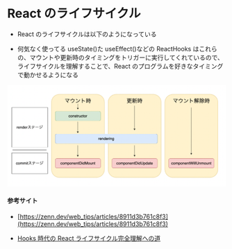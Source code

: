 # React のライフサイクル

- React のライフサイクルは以下のようになっている

- 何気なく使ってる useState()た useEffect()などの ReactHooks はこれらの、マウントや更新時のタイミングをトリガーに実行してくれているので、ライフサイクルを理解することで、React のプログラムを好きなタイミングで動かせるようになる

![](../../assets/react-lifecycle.png)

#### 参考サイト

- [https://zenn.dev/web_tips/articles/8911d3b761c8f3](https://zenn.dev/web_tips/articles/8911d3b761c8f3)

- [Hooks 時代の React ライフサイクル完全理解への道](https://zenn.dev/yodaka/articles/7c3dca006eba7d)
